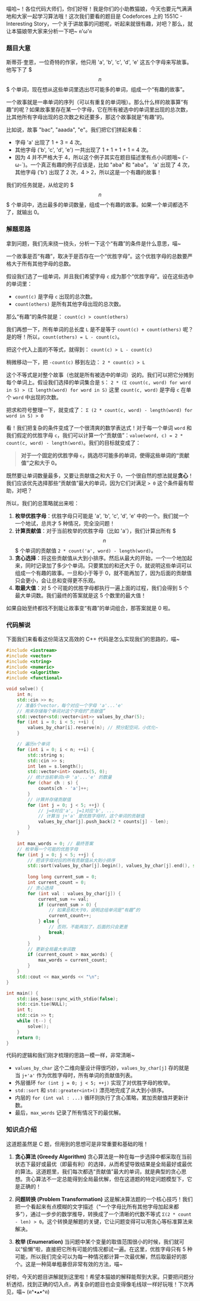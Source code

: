 喵哈~！各位代码大师们，你们好呀！我是你们的小助教猫娘，今天也要元气满满地和大家一起学习算法哦！这次我们要看的题目是 Codeforces 上的 1551C - Interesting Story，一个关于讲故事的问题呢，听起来就很有趣，对吧？那么，就让本猫娘带大家来分析一下吧~ ฅ'ω'ฅ

### 题目大意

斯蒂芬·奎恩，一位奇特的作家，他只用 'a', 'b', 'c', 'd', 'e' 这五个字母来写故事。他写下了 $$$n$$$ 个单词，现在想从这些单词里选出尽可能多的单词，组成一个“有趣的故事”。

一个故事就是一串单词的序列（可以有重复的单词哦）。那么什么样的故事算“有趣”的呢？如果故事里存在某一个字母，它在所有被选中的单词里出现的总次数，比其他所有字母出现的总次数之和还要多，那这个故事就是“有趣”的。

比如说，故事 "bac", "aaada", "e"。我们把它们拼起来看：
*   字母 'a' 出现了 1 + 3 = 4 次。
*   其他字母 ('b', 'c', 'd', 'e') 一共出现了 1 + 1 + 1 + 1 = 4 次。
*   因为 4 并不严格大于 4，所以这个例子其实在题目描述里有点小问题哦~ (´-ω-`)。一个真正有趣的例子应该是，比如 "aba" 和 "aba"。 'a' 出现了 4 次，其他字母 ('b') 出现了 2 次，4 > 2，所以这是一个有趣的故事！

我们的任务就是，从给定的 $$$n$$$ 个单词中，选出最多的单词数量，组成一个有趣的故事。如果一个单词都选不了，就输出 0。

### 解题思路

拿到问题，我们先来挠一挠头，分析一下这个“有趣”的条件是什么意思，喵~

一个故事是否“有趣”，取决于是否存在一个“优胜字母”。这个优胜字母的总数要严格大于所有其他字母的总数。

假设我们选了一组单词，并且我们希望字母 `c` 成为那个“优胜字母”。设在这些选中的单词里：
*   `count(c)` 是字母 `c` 出现的总次数。
*   `count(others)` 是所有其他字母出现的总次数。

那么“有趣”的条件就是：
`count(c) > count(others)`

我们再想一下，所有单词的总长度 `L` 是不是等于 `count(c) + count(others)` 呢？是的呀！所以，`count(others) = L - count(c)`。

把这个代入上面的不等式，就得到：
`count(c) > L - count(c)`

稍微移动一下，把 `-count(c)` 移到左边：
`2 * count(c) > L`

这个不等式是对整个故事（也就是所有被选中的单词）说的。我们可以把它分摊到每个单词上。假设我们选择的单词集合是 `S`：
`2 * (Σ count(c, word) for word in S) > (Σ length(word) for word in S)`
这里 `count(c, word)` 是字母 `c` 在单个 `word` 中出现的次数。

把求和符号整理一下，就变成了：
`Σ (2 * count(c, word) - length(word) for word in S) > 0`

看！我们把复杂的条件变成了一个很清爽的数学表达式！对于每一个单词 `word` 和我们假定的优胜字母 `c`，我们可以计算一个“贡献值”：`value(word, c) = 2 * count(c, word) - length(word)`。我们的目标就变成了：

> **对于一个固定的优胜字母 `c`，挑选尽可能多的单词，使得这些单词的“贡献值”之和大于 0。**

既然要让单词数量最多，又要让贡献值之和大于 0，一个很自然的想法就是**贪心**！我们应该优先选择那些“贡献值”最大的单词，因为它们对满足 `> 0` 这个条件最有帮助，对吧？

所以，我们的总策略就出来啦：
1.  **枚举优胜字母**：优胜字母只可能是 'a', 'b', 'c', 'd', 'e' 中的一个。我们就一个一个地试，总共才 5 种情况，完全没问题！
2.  **计算贡献值**：对于当前枚举的优胜字母（比如 'a'），我们计算出所有 $$$n$$$ 个单词的贡献值 `2 * count('a', word) - length(word)`。
3.  **贪心选择**：将这些贡献值从大到小排序。然后从最大的开始，一个一个地加起来，同时记录加了多少个单词。只要累加的和还大于 0，就说明这些单词可以组成一个有趣的故事。一旦和小于等于 0，就不能再加了，因为后面的贡献值只会更小，会让总和变得更不乐观。
4.  **取最大值**：对 5 个可能的优胜字母都执行一遍上面的过程，我们会得到 5 个最大单词数。我们最终的答案就是这 5 个数里的最大值！

如果自始至终都找不到能让故事变“有趣”的单词组合，那答案就是 0 啦。

### 代码解说

下面我们来看看这份简洁又高效的 C++ 代码是怎么实现我们的思路的，喵~

```cpp
#include <iostream>
#include <vector>
#include <string>
#include <numeric>
#include <algorithm>
#include <functional>

void solve() {
    int n;
    std::cin >> n;
    // 准备5个vector，每个对应一个字母 'a'...'e'
    // 用来存储每个单词对这个字母的“贡献值”
    std::vector<std::vector<int>> values_by_char(5);
    for (int i = 0; i < 5; ++i) {
        values_by_char[i].reserve(n); // 预分配空间，小优化~
    }

    // 遍历n个单词
    for (int i = 0; i < n; ++i) {
        std::string s;
        std::cin >> s;
        int len = s.length();
        std::vector<int> counts(5, 0);
        // 统计当前单词s中 'a'...'e' 的数量
        for (char ch : s) {
            counts[ch - 'a']++;
        }
        // 计算并存储贡献值
        for (int j = 0; j < 5; ++j) {
            // j=0对应'a', j=1对应'b', ...
            // 计算当 j+'a' 是优胜字母时，这个单词的贡献值
            values_by_char[j].push_back(2 * counts[j] - len);
        }
    }

    int max_words = 0; // 最终答案
    // 枚举每一个可能的优胜字母
    for (int j = 0; j < 5; ++j) {
        // 把该字母对应的所有贡献值从大到小排序
        std::sort(values_by_char[j].begin(), values_by_char[j].end(), std::greater<int>());
        
        long long current_sum = 0;
        int current_count = 0;
        // 贪心选择
        for (int val : values_by_char[j]) {
            current_sum += val;
            if (current_sum > 0) {
                // 如果总和大于0，说明这组单词是“有趣”的
                current_count++;
            } else {
                // 否则，不能再加了，后面的只会更差
                break;
            }
        }
        // 更新全局最大单词数
        if (current_count > max_words) {
            max_words = current_count;
        }
    }
    std::cout << max_words << "\n";
}

int main() {
    std::ios_base::sync_with_stdio(false);
    std::cin.tie(NULL);
    int t;
    std::cin >> t;
    while (t--) {
        solve();
    }
    return 0;
}
```

代码的逻辑和我们刚才梳理的思路一模一样，非常清晰~
*   `values_by_char` 这个二维向量设计得很巧妙，`values_by_char[j]` 存的就是当 `j+'a'` 作为优胜字母时，所有单词的贡献值列表。
*   外层循环 `for (int j = 0; j < 5; ++j)` 实现了对优胜字母的枚举。
*   `std::sort` 和 `std::greater<int>()` 漂亮地完成了从大到小排序。
*   内层的 `for (int val : ...)` 循环则执行了贪心策略，累加贡献值并更新计数。
*   最后，`max_words` 记录了所有情况下的最优解。

### 知识点介绍

这道题虽然是 C 题，但用到的思想可是非常重要和基础的哦！

1.  **贪心算法 (Greedy Algorithm)**
    贪心算法是一种在每一步选择中都采取在当前状态下最好或最优（即最有利）的选择，从而希望导致结果是全局最好或最优的算法。这道题里，我们每次都选“贡献值”最大的单词，就是典型的贪心思想。贪心算法不一定总能得到全局最优解，但在这道题的特定问题模型下，它是正确的！

2.  **问题转换 (Problem Transformation)**
    这是解决算法题的一个核心技巧！我们把一个看起来有点模糊的文字描述（“一个字母比所有其他字母加起来都多”），通过一步步的数学推导，转换成了一个清晰的代数不等式 `Σ(2 * count - len) > 0`。这个转换是解题的关键，它让问题变得可以用贪心等标准算法来解决。

3.  **枚举 (Enumeration)**
    当问题中某个变量的取值范围很小的时候，我们就可以“偷懒”啦，直接把它所有可能的情况都试一遍。在这里，优胜字母只有 5 种可能，所以我们完全可以为每一种情况都计算一次最优解，然后取最好的那个。这是一种简单粗暴但非常有效的方法，喵~

好啦，今天的题目讲解就到这里啦！希望本猫娘的解释能帮到大家。只要把问题分析透彻，找到正确的切入点，再复杂的题目也会变得像毛线球一样好玩哦！下次再见，喵~ (ฅ^•ﻌ•^ฅ)